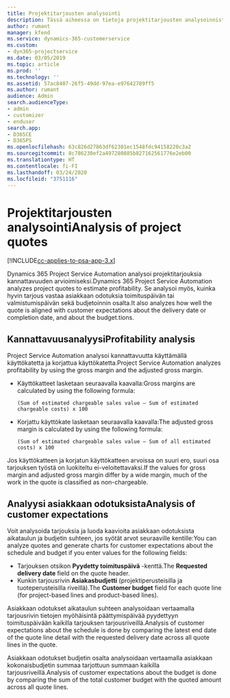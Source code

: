 ```yaml
---
title: Projektitarjousten analysointi
description: Tässä aiheessa on tietoja projektitarjousten analysoinnista.
author: rumant
manager: kfend
ms.service: dynamics-365-customerservice
ms.custom:
- dyn365-projectservice
ms.date: 03/05/2019
ms.topic: article
ms.prod: ''
ms.technology: ''
ms.assetid: 57ac8407-26f5-49dd-97ea-e97642789ff5
ms.author: rumant
audience: Admin
search.audienceType:
- admin
- customizer
- enduser
search.app:
- D365CE
- D365PS
ms.openlocfilehash: 63c826d27863df62301ec1548fdc94158220c3a2
ms.sourcegitcommit: 8c786230ef2a497280885b827162561776e2eb00
ms.translationtype: HT
ms.contentlocale: fi-FI
ms.lasthandoff: 03/24/2020
ms.locfileid: "3751116"
---
```

# <a name="analysis-of-project-quotes"></a><span data-ttu-id="f96ad-103">Projektitarjousten analysointi</span><span class="sxs-lookup"><span data-stu-id="f96ad-103">Analysis of project quotes</span></span>

[!INCLUDE[cc-applies-to-psa-app-3.x](../includes/cc-applies-to-psa-app-3x.md)]

<span data-ttu-id="f96ad-104">Dynamics 365 Project Service Automation analysoi projektitarjouksia kannattavuuden arvioimiseksi.</span><span class="sxs-lookup"><span data-stu-id="f96ad-104">Dynamics 365 Project Service Automation analyzes project quotes to estimate profitability.</span></span> <span data-ttu-id="f96ad-105">Se analysoi myös, kuinka hyvin tarjous vastaa asiakkaan odotuksia toimituspäivän tai valmistumispäivän sekä budjetoinnin osalta.</span><span class="sxs-lookup"><span data-stu-id="f96ad-105">It also analyzes how well the quote is aligned with customer expectations about the delivery date or completion date, and about the budget.tions.</span></span>

## <a name="profitability-analysis"></a><span data-ttu-id="f96ad-106">Kannattavuusanalyysi</span><span class="sxs-lookup"><span data-stu-id="f96ad-106">Profitability analysis</span></span>

<span data-ttu-id="f96ad-107">Project Service Automation analysoi kannattavuutta käyttämällä käyttökatetta ja korjattua käyttökatetta.</span><span class="sxs-lookup"><span data-stu-id="f96ad-107">Project Service Automation analyzes profitability by using the gross margin and the adjusted gross margin.</span></span>

- <span data-ttu-id="f96ad-108">Käyttökatteet lasketaan seuraavalla kaavalla:</span><span class="sxs-lookup"><span data-stu-id="f96ad-108">Gross margins are calculated by using the following formula:</span></span>

  `
    (Sum of estimated chargeable sales value – Sum of estimated chargeable costs) x 100
  `
- <span data-ttu-id="f96ad-109">Korjattu käyttökate lasketaan seuraavalla kaavalla:</span><span class="sxs-lookup"><span data-stu-id="f96ad-109">The adjusted gross margin is calculated by using the following formula:</span></span>

  `
    (Sum of estimated chargeable sales value – Sum of all estimated costs) x 100
  `

<span data-ttu-id="f96ad-110">Jos käyttökatteen ja korjatun käyttökatteen arvoissa on suuri ero, suuri osa tarjouksen työstä on luokiteltu ei-veloitettavaksi.</span><span class="sxs-lookup"><span data-stu-id="f96ad-110">If the values for gross margin and adjusted gross margin differ by a wide margin, much of the work in the quote is classified as non-chargeable.</span></span>

## <a name="analysis-of-customer-expectations"></a><span data-ttu-id="f96ad-111">Analyysi asiakkaan odotuksista</span><span class="sxs-lookup"><span data-stu-id="f96ad-111">Analysis of customer expectations</span></span>

<span data-ttu-id="f96ad-112">Voit analysoida tarjouksia ja luoda kaavioita asiakkaan odotuksista aikataulun ja budjetin suhteen, jos syötät arvot seuraaville kentille:</span><span class="sxs-lookup"><span data-stu-id="f96ad-112">You can analyze quotes and generate charts for customer expectations about the schedule and budget if you enter values for the following fields:</span></span>

- <span data-ttu-id="f96ad-113">Tarjouksen otsikon **Pyydetty toimituspäivä** -kenttä.</span><span class="sxs-lookup"><span data-stu-id="f96ad-113">The **Requested delivery date** field on the quote header.</span></span>
- <span data-ttu-id="f96ad-114">Kunkin tarjousrivin **Asiakasbudjetti** (projektiperusteisilla ja tuoteperusteisilla riveillä).</span><span class="sxs-lookup"><span data-stu-id="f96ad-114">The **Customer budget** field for each quote line (for project-based lines and product-based lines).</span></span>

<span data-ttu-id="f96ad-115">Asiakkaan odotukset aikataulun suhteen analysoidaan vertaamalla tarjousrivin tietojen myöhäisintä päättymispäivää pyydettyyn toimituspäivään kaikilla tarjouksen tarjousriveillä.</span><span class="sxs-lookup"><span data-stu-id="f96ad-115">Analysis of customer expectations about the schedule is done by comparing the latest end date of the quote line detail with the requested delivery date across all quote lines in the quote.</span></span>

<span data-ttu-id="f96ad-116">Asiakkaan odotukset budjetin osalta analysoidaan vertaamalla asiakkaan kokonaisbudjetin summaa tarjottuun summaan kaikilla tarjousriveillä.</span><span class="sxs-lookup"><span data-stu-id="f96ad-116">Analysis of customer expectations about the budget is done by comparing the sum of the total customer budget with the quoted amount across all quote lines.</span></span>
